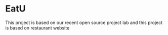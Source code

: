 # EatU
This project is based on our recent open source project lab and this project is based on restaurant website
